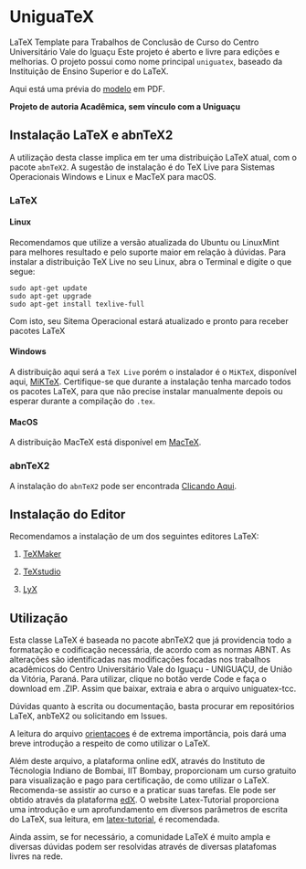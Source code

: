 # UniguaTeX
LaTeX Template para Trabalhos de Conclusão de Curso do Centro Universitário Vale do Iguaçu
Este projeto é aberto e livre para edições e melhorias.
O projeto possui como nome principal `uniguatex`, baseado da Instituição de Ensino Superior e do LaTeX.

Aqui está uma prévia do [modelo](modelo.pdf) em PDF.

**Projeto de autoria Acadêmica, sem vínculo com a Uniguaçu**

## Instalação LaTeX e abnTeX2

A utilização desta classe implica em ter uma distribuição LaTeX atual, com o pacote `abnTeX2`. A sugestão de instalação é do TeX Live para Sistemas Operacionais Windows e Linux e MacTeX para macOS.

### LaTeX

#### Linux

Recomendamos que utilize a versão atualizada do Ubuntu ou LinuxMint para melhores resultado e pelo suporte maior em relação à dúvidas.
Para instalar a distribuição TeX Live no seu Linux, abra o Terminal e digite o que segue:
```
sudo apt-get update
sudo apt-get upgrade
sudo apt-get install texlive-full
```
Com isto, seu Sitema Operacional estará atualizado e pronto para receber pacotes LaTeX

#### Windows

A distribuição aqui será a `TeX Live` porém o instalador é o `MiKTeX`, disponível aqui, [MiKTeX](https://miktex.org/download).
Certifique-se que durante a instalação tenha marcado todos os pacotes LaTeX, para que não precise instalar manualmente depois ou esperar durante a compilação do `.tex`.

#### MacOS

A distribuição MacTeX está disponível em [MacTeX](https://tug.org/mactex/mactex-download.html).

### abnTeX2

A instalação do `abnTeX2` pode ser encontrada [Clicando Aqui](https://github.com/abntex/abntex2/wiki/Instalacao).

## Instalação do Editor

Recomendamos a instalação de um dos seguintes editores LaTeX:

1.  [TeXMaker](https://www.xm1math.net/texmaker/)

2.  [TeXstudio](https://www.texstudio.org/)

3.  [LyX](https://www.lyx.org/Download)

## Utilização

Esta classe LaTeX é baseada no pacote abnTeX2 que já providencia todo a formatação e codificação necessária, de acordo com as normas ABNT. As alterações são identificadas nas modificações focadas nos trabalhos acadêmicos do Centro Universitário Vale do Iguaçu - UNIGUAÇU, de União da Vitória, Paraná. Para utilizar, clique no botão verde Code e faça o download em .ZIP. Assim que baixar, extraia e abra o arquivo uniguatex-tcc.

Dúvidas quanto à escrita ou documentação, basta procurar em repositórios LaTeX, anbTeX2 ou solicitando em Issues.

A leitura do arquivo [orientacoes](orientacoes.pdf) é de extrema importância, pois dará uma breve introdução a respeito de como utilizar o LaTeX.

Além deste arquivo, a plataforma online edX, através do Instituto de Técnologia Indiano de Bombai, IIT Bombay, proporcionam um curso gratuito para visualização e pago para certificação, de como utilizar o LaTeX. Recomenda-se assistir ao curso e a praticar suas tarefas. Ele pode ser obtido através da plataforma [edX](https://www.edx.org/course/latex-for-students-engineers-and-scientists-2).
O website Latex-Tutorial proporciona uma introdução e um aprofundamento em diversos parâmetros de escrita do LaTeX, sua leitura, em [latex-tutorial](https://www.latex-tutorial.com/tutorials/), é recomendada.

Ainda assim, se for necessário, a comunidade LaTeX é muito ampla e diversas dúvidas podem ser resolvidas através de diversas platafomas livres na rede.
